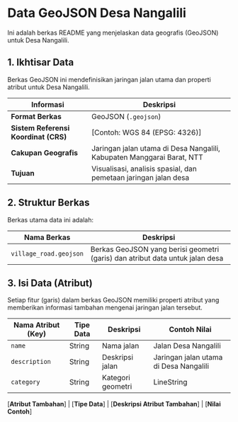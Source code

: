 # Data GeoJSON Desa Nangalili

Ini adalah berkas README yang menjelaskan data geografis (GeoJSON) untuk Desa Nangalili.

## 1. Ikhtisar Data

Berkas GeoJSON ini mendefinisikan jaringan jalan utama dan properti atribut untuk Desa Nangalili.

| Informasi                 | Deskripsi                                                                 |
|---------------------------|---------------------------------------------------------------------------|
| **Format Berkas**         | GeoJSON (`.geojson`)                                                     |
| **Sistem Referensi Koordinat (CRS)** | [Contoh: WGS 84 (EPSG: 4326)]                                        |
| **Cakupan Geografis**     | Jaringan jalan utama di Desa Nangalili, Kabupaten Manggarai Barat, NTT   |
| **Tujuan**                | Visualisasi, analisis spasial, dan pemetaan jaringan jalan desa          |

## 2. Struktur Berkas

Berkas utama data ini adalah:

| Nama Berkas              | Deskripsi                                                                 |
|--------------------------|---------------------------------------------------------------------------|
| `village_road.geojson`   | Berkas GeoJSON yang berisi geometri (garis) dan atribut data untuk jalan desa |

## 3. Isi Data (Atribut)

Setiap fitur (garis) dalam berkas GeoJSON memiliki properti atribut yang memberikan informasi tambahan mengenai jaringan jalan tersebut.

| Nama Atribut (Key) | Tipe Data | Deskripsi                              | Contoh Nilai                     |
|--------------------|-----------|----------------------------------------|-----------------------------------|
| `name`            | String    | Nama jalan                            | Jalan Desa Nangalili             |
| `description`     | String    | Deskripsi jalan                       | Jaringan jalan utama di Desa Nangalili |
| `category`        | String    | Kategori geometri                     | LineString                       |

[**Atribut Tambahan**] | [**Tipe Data**] | [**Deskripsi Atribut Tambahan**] | [**Nilai Contoh**]